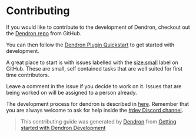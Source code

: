 
# Contributing

If you would like to contribute to the development of Dendron, checkout out the [Dendron repo](https://link.dendron.so/github) from GitHub.

You can then follow the [Dendron Plugin Quickstart](https://docs.dendron.so/notes/64f0e2d5-2c83-43df-9144-40f2c68935aa) to get started with development.

A great place to start is with issues labelled with the [size.small](https://github.com/dendronhq/dendron/labels/size.small) label on GitHub. These are small, self contained tasks that are well suited for first time contributors.

Leave a comment in the issue if you decide to work on it. Issues that are being worked on will be assigned to a person already.

The development process for dendron is described in [here](https://wiki.dendron.so/notes/7aFrHnTNespaRzhlTwftM.html).
Remember that you are always welcome to ask for help inside the [#dev Discord channel](https://link.dendron.so/discord).

> This contributing guide was generated by [Dendron](https://www.dendron.so/) from [Getting started with Dendron Development](https://wiki.dendron.so/notes/81da87be-2d4e-47b5-a1d6-c0d647e1ab00/)
